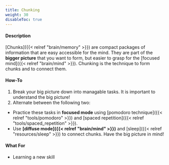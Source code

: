 ```yaml
---
title: Chunking
weight: 30
disableToc: true
---
```


#### Description

[Chunks]({{< relref "brain/memory" >}}) are compact packages of information
that are easy accessible for the mind. They are part of the **bigger picture**
that you want to form, but easier to grasp for the [focused mind]({{< relref
"brain/mind" >}}). Chunking is the technique to form chunks and to connect them.

#### How-To

1. Break your big picture down into managable tasks. It is important to
   understand the big picture!
2. Alternate between the following two:
  - Practice these tasks in **focused mode** using [pomodoro technique]({{< relref
    "tools/pomodoro" >}}) and [spaced repetition]({{< relref
    "tools/spaced_repetition" >}}).
  - Use **[diffuse mode]({{< relref "brain/mind" >}})** and [sleep]({{< relref
    "resources/sleep" >}}) to connect chunks. Have the big picture in mind!

#### What For

* Learning a new skill

